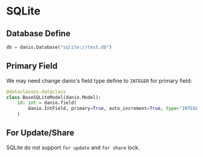# SQLite

## Database Define

```python
db = danio.Database("sqlite://test.db")
```

## Primary Field

We may need change danio's field type define to `INTEGER` for primary field:
```python
@dataclasses.dataclass
class BaseSQLiteModel(danio.Model):
    id: int = danio.field(
        danio.IntField, primary=True, auto_increment=True, type="INTEGER"
    )
```

## For Update/Share

SQLite do not support `for update` and `for share` lock.
